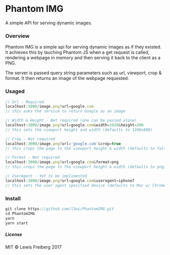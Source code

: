 # Phantom IMG

A simple API for serving dynamic images.

### Overview

Phantom IMG is a simple api for serving dynamic images as if they existed. It achieves this by lauching Phantom JS when a get request is called, rendering a webpage in memory and then serving it back to the client as a PNG.

The server is passed query string parameters such as url, viewport, crop & format. It then returns an image of the webpage requested.

### Usaged

``` Javascript
// Url - Required
localhost:3000/image.png?url=google.com 
// this asks the service to return Google as an image

// Width & Height - Not required (one can be passed alone)
localhost:3000/image.png?url=google.com&width=1920&height=200
// this sets the viewport height and width (defaults to 1200x800)

// Crop - Not required 
localhost:3000/image.png?url='google.com'&crop=true
// this crops the page to the viewport height & width (defaults to false)

// Format - Not required
localhost:3000/image.png?url=google.com&format=png
// this crops the page to the viewport height & width (defaults to png)

// UserAgent - Yet to be implimented
localhost:3000/image.png?url=google.com&useragent=iphone7
// this sets the user agent specified device (defaults to Mac w/ Chrome)

```



### Install

``` javascript
git clone https://github.com/l3wi/PhantomIMG.git
cd PhantomIMG
yarn
yarn start
```



##### License

MIT  © Lewis Freiberg 2017